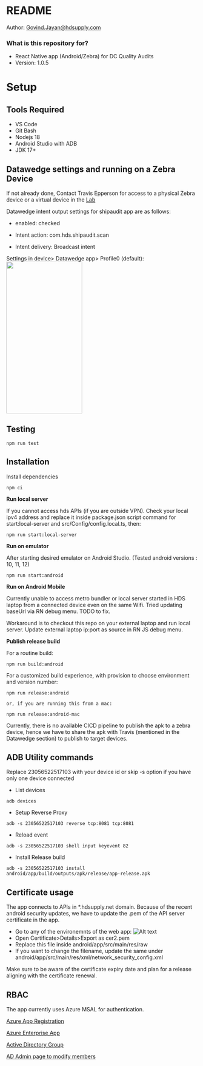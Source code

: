 # README #

Author: Govind.Jayan@hdsupply.com

### What is this repository for? ###

* React Native app (Android/Zebra) for DC Quality Audits
* Version: 1.0.5


# Setup


## Tools Required
* VS Code
* Git Bash
* Nodejs 18
* Android Studio with ADB
* JDK 17+

## Datawedge settings and running on a Zebra Device

If not already done, Contact Travis Epperson for access to a physical Zebra device or a virtual device in the [Lab](https://gfmsoti01wpl.hds.hdsupply.com/mobicontrol/WebConsole/home/devices/8867948f33f105010019284522512226/DeviceDetails?groups=%5C%5CLAB%5CWarehouse%20EWM%5CWMS)



Datawedge intent output settings for shipaudit app are as follows:

* enabled: checked

* Intent action: com.hds.shipaudit.scan

* Intent delivery: Broadcast intent

Settings in device> Datawedge app> Profile0 (default):
<img src="./assets/DatawedgeSettings.png" style="height: 400px; width:200px;"/>

## Testing

```
npm run test
```

## Installation

Install dependencies 
```
npm ci
```

**Run local server**

If you cannot access hds APIs (if you are outside VPN). Check your local ipv4 address and replace it inside package.json script command for start:local-server and src/Config/config.local.ts, then:
```
npm run start:local-server
```

**Run on emulator**

After starting desired emulator on Android Studio. (Tested android versions : 10, 11, 12)

```
npm run start:android
```

**Run on Android Mobile**

Currently unable to access metro bundler or local server started in HDS laptop from a connected device even on the same Wifi. Tried updating baseUrl via RN debug menu. TODO to fix.

Workaround is to checkout this repo on your external laptop and run local server. Update external laptop ip:port as source in RN JS debug menu.

**Publish release build**

For a routine build:
```
npm run build:android
```

For a customized build experience, with provision to choose environment and version number:

```
npm run release:android

or, if you are running this from a mac:

npm run release:android-mac
```
Currently, there is no available CICD pipeline to publish the apk to a zebra device, hence we have to share the apk with Travis (mentioned in the Datawedge section) to publish to target devices.

## ADB Utility commands 

 Replace 23056522517103 with your device id or skip -s option if you have only one device connected

* List devices
```
adb devices
```
* Setup Reverse Proxy
```
adb -s 23056522517103 reverse tcp:8081 tcp:8081
```
* Reload event
```
adb -s 23056522517103 shell input keyevent 82
```
* Install Release build
```
adb -s 23056522517103 install android/app/build/outputs/apk/release/app-release.apk
```

## Certificate usage

The app connects to APIs in *.hdsupply.net domain. Because of the recent android security updates, we have to update the .pem of the API server certificate in the app.

* Go to any of the environemnts of the web app:
![Alt text](./assets/GettingCert1.png?raw=true "Title")
* Open Certificate>Details>Export as cer2.pem
* Replace this file inside android/app/src/main/res/raw
* If you want to change the filename, update the same under android/app/src/main/res/xml/network_security_config.xml

Make sure to be aware of the certificate expiry date and plan for a release aligning with the certificate renewal.

## RBAC

The app currently uses Azure MSAL for authentication.

[Azure App Registration](https://portal.azure.com/#view/Microsoft_AAD_RegisteredApps/ApplicationMenuBlade/~/Overview/appId/8be6111f-c94e-4a55-9e56-4aaa9936bdc1/isMSAApp~/false)

[Azure Enterprise App](https://portal.azure.com/#view/Microsoft_AAD_IAM/ManagedAppMenuBlade/~/Overview/objectId/8d490e47-7619-49ba-a639-28af8d0fcbb3/appId/8be6111f-c94e-4a55-9e56-4aaa9936bdc1/preferredSingleSignOnMode~/null/servicePrincipalType/Application)

[Active Directory Group](https://portal.azure.com/#view/Microsoft_AAD_IAM/GroupDetailsMenuBlade/~/Overview/groupId/85d9a941-4e9e-445e-ac5d-c22b0463c622)

[AD Admin page to modify members](https://ias.hdsupply.net/AssociateDirectoryPlus/Admin-Groups.aspx)
